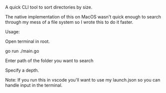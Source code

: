 A quick CLI tool to sort directories by size.

The native implementation of this on MacOS wasn't quick enough to search through my mess of a file system so I wrote this to do it faster.

Usage:

Open terminal in root.

go run ./main.go

Enter path of the folder you want to search

Specify a depth.

Note: If you run this in vscode you'll want to use my launch.json so you can handle input in the terminal.
